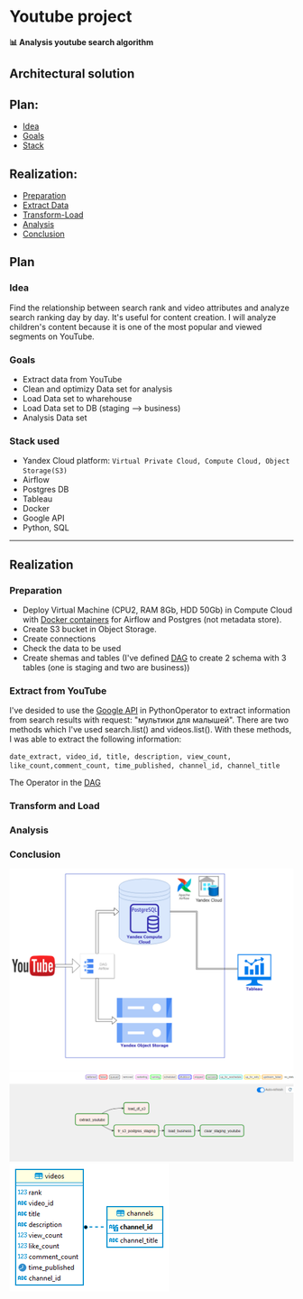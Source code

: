 # Youtube project
**📊  Analysis youtube search algorithm**
## Architectural solution
## Plan:
- [Idea](#idea)
- [Goals](#goals)
- [Stack](#stack-used)
## Realization:
- [Preparation](#preparation)
- [Extract Data](#extract-from-youtube)
- [Transform-Load](#transform-and-load)
- [Analysis](#analysis)
- [Conclusion](#conclusion)
## Plan
### Idea
Find the relationship between search rank and video attributes and analyze search ranking day by day. It's useful for content creation.
I will analyze children's content because it is one of the most popular and viewed segments on YouTube.
### Goals
- Extract data from YouTube
- Clean and optimizy Data set for analysis
- Load Data set to wharehouse
- Load Data set to DB (staging --> business)
- Analysis Data set
### Stack used
- Yandex Cloud platform: 
```Virtual Private Cloud, Compute Cloud, Object Storage(S3)``` 
- Airflow
- Postgres DB
- Tableau
- Docker
- Google API
- Python, SQL
---
## Realization
### Preparation
- Deploy Virtual Machine (CPU2, RAM 8Gb, HDD 50Gb) in Compute Cloud with [Docker containers](/docker) for Airflow and Postgres (not metadata store).
- Create S3 bucket in Object Storage.
- Create connections
- Check the data to be used
- Create shemas and tables (I've defined [DAG](dag_create_tables_youtube.py) to create 2 schema with 3 tables (one is staging and two are business))
### Extract from YouTube
I've desided to use the [Google API](https://developers.google.com/youtube/v3/docs/search/list) in PythonOperator to extract information from search results with request: "мультики для малышей". There are two methods which I've used search.list() and videos.list(). With these methods, I was able to extract the following information:
```csv
date_extract, video_id, title, description, view_count, like_count,comment_count, time_published, channel_id, channel_title
```
The Operator in the [DAG](dag_youtube_s3_pd.py)
### Transform and Load
### Analysis
### Conclusion
![image](images/solution.png)
![image](images/dag.png)
![image](images/postgres%20-%20business.png)
